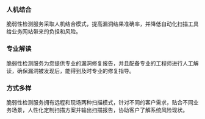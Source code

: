 ### 人机结合
脆弱性检测服务采取人机结合模式，提高漏洞结果准确率，并降低自动化扫描工具给业务网站带来的负担和风险。 

### 专业解读
脆弱性检测服务为您提供专业的漏洞修复报告，并且配备专业的工程师进行人工解读，确保漏洞被发现后，能得到及时专业的修复指导。

### 方式多样
脆弱性检测服务拥有远程和现场两种扫描模式，针对不同的客户需求，贴合不同业务场景，人性化定制扫描方案并输出扫描报告，协助客户了解系统风险现状。
